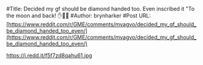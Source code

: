 #Title: Decided my gf should be diamond handed too. Even inscribed it "To the moon and back! ✋💎🚀
#Author: brynharker
#Post URL: [https://www.reddit.com/r/GME/comments/mvagvo/decided_my_gf_should_be_diamond_handed_too_even/](https://www.reddit.com/r/GME/comments/mvagvo/decided_my_gf_should_be_diamond_handed_too_even/)


https://i.redd.it/f5f7zd8qahu61.jpg